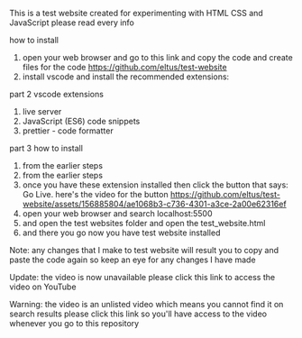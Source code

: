 This is a test website created for experimenting with HTML CSS and JavaScript please read every info

how to install
1. open your web browser and go to this link and copy the code and create files for the code https://github.com/eltus/test-website
2. install vscode and install the recommended extensions:

part 2 vscode extensions
1. live server
2. JavaScript (ES6) code snippets
3. prettier - code formatter


part 3 how to install
1. from the earlier steps
2. from the earlier steps
3. once you have these extension installed then click the button that says: Go Live.
here's the video for the button
https://github.com/eltus/test-website/assets/156885804/ae1068b3-c736-4301-a3ce-2a00e62316ef
5. open your web browser and search localhost:5500
6. and open the test websites folder and open the test_website.html
7. and there you go now you have test website installed

Note: any changes that I make to test website will result you to copy and paste the code again so keep an eye for any changes I have made


Update: the video is now unavailable please click this link to access the video on YouTube

Warning: the video is an unlisted video which means you cannot find it on search results please click this link so you'll have access to the video whenever you go to this repository
